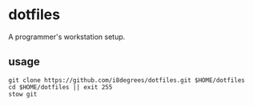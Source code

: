# dotfiles

A programmer's workstation setup.

## usage

```shell
git clone https://github.com/i8degrees/dotfiles.git $HOME/dotfiles
cd $HOME/dotfiles || exit 255
stow git
```

